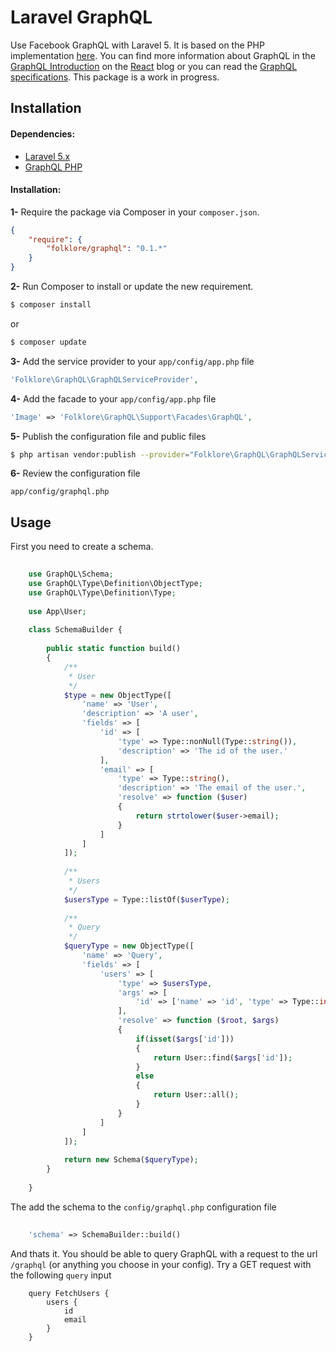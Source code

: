 # Laravel GraphQL

Use Facebook GraphQL with Laravel 5. It is based on the PHP implementation [here](https://github.com/webonyx/graphql-php). You can find more information about GraphQL in the [GraphQL Introduction](http://facebook.github.io/react/blog/2015/05/01/graphql-introduction.html) on the [React](http://facebook.github.io/react) blog or you can read the [GraphQL specifications](https://facebook.github.io/graphql/). This package is a work in progress.

## Installation

#### Dependencies:

* [Laravel 5.x](https://github.com/laravel/laravel)
* [GraphQL PHP](https://github.com/webonyx/graphql-php)


#### Installation:

**1-** Require the package via Composer in your `composer.json`.
```json
{
	"require": {
		"folklore/graphql": "0.1.*"
	}
}
```

**2-** Run Composer to install or update the new requirement.

```bash
$ composer install
```

or

```bash
$ composer update
```

**3-** Add the service provider to your `app/config/app.php` file
```php
'Folklore\GraphQL\GraphQLServiceProvider',
```

**4-** Add the facade to your `app/config/app.php` file
```php
'Image' => 'Folklore\GraphQL\Support\Facades\GraphQL',
```

**5-** Publish the configuration file and public files

```bash
$ php artisan vendor:publish --provider="Folklore\GraphQL\GraphQLServiceProvider"
```

**6-** Review the configuration file

```
app/config/graphql.php
```

## Usage

First you need to create a schema.

```php
    
    use GraphQL\Schema;
    use GraphQL\Type\Definition\ObjectType;
    use GraphQL\Type\Definition\Type;
    
    use App\User;
    
    class SchemaBuilder {
        
        public static function build()
        {
            /**
             * User
             */
            $type = new ObjectType([
                'name' => 'User',
                'description' => 'A user',
                'fields' => [
                    'id' => [
                        'type' => Type::nonNull(Type::string()),
                        'description' => 'The id of the user.'
                    ],
                    'email' => [
                        'type' => Type::string(),
                        'description' => 'The email of the user.',
                        'resolve' => function ($user)
                        {
                            return strtolower($user->email);
                        }
                    ]
                ]
            ]);
            
            /**
             * Users
             */
            $usersType = Type::listOf($userType);
            
            /**
             * Query
             */
            $queryType = new ObjectType([
                'name' => 'Query',
                'fields' => [
                    'users' => [
                        'type' => $usersType,
                        'args' => [
                            'id' => ['name' => 'id', 'type' => Type::int()]
                        ],
                        'resolve' => function ($root, $args)
                        {
                            if(isset($args['id']))
                            {
                                return User::find($args['id']);
                            }
                            else
                            {
                                return User::all();
                            }
                        }
                    ]
                ]
            ]);
            
            return new Schema($queryType);
        }
        
    }

```

The add the schema to the `config/graphql.php` configuration file

```php
    
    'schema' => SchemaBuilder::build()

```

And thats it. You should be able to query GraphQL with a request to the url `/graphql` (or anything you choose in your config). Try a GET request with the following `query` input

```
    query FetchUsers {
        users {
            id
            email
        }
    }
```
